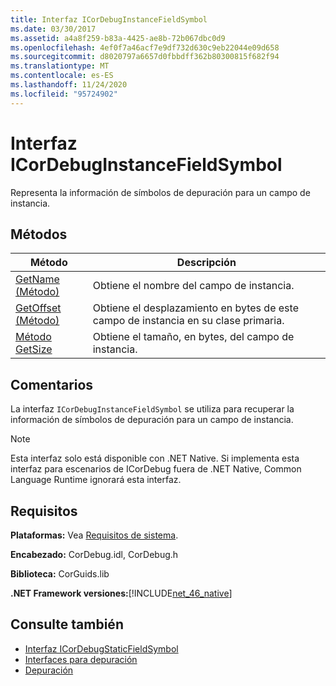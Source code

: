 ```yaml
---
title: Interfaz ICorDebugInstanceFieldSymbol
ms.date: 03/30/2017
ms.assetid: a4a8f259-b83a-4425-ae8b-72b067dbc0d9
ms.openlocfilehash: 4ef0f7a46acf7e9df732d630c9eb22044e09d658
ms.sourcegitcommit: d8020797a6657d0fbbdff362b80300815f682f94
ms.translationtype: MT
ms.contentlocale: es-ES
ms.lasthandoff: 11/24/2020
ms.locfileid: "95724902"
---
```

# <a name="icordebuginstancefieldsymbol-interface"></a>Interfaz ICorDebugInstanceFieldSymbol

Representa la información de símbolos de depuración para un campo de instancia.  
  
## <a name="methods"></a>Métodos  
  
|Método|Descripción|  
|------------|-----------------|  
|[GetName (Método)](icordebuginstancefieldsymbol-getname-method.md)|Obtiene el nombre del campo de instancia.|  
|[GetOffset (Método)](icordebuginstancefieldsymbol-getoffset-method.md)|Obtiene el desplazamiento en bytes de este campo de instancia en su clase primaria.|  
|[Método GetSize](icordebuginstancefieldsymbol-getsize-method.md)|Obtiene el tamaño, en bytes, del campo de instancia.|  
  
## <a name="remarks"></a>Comentarios  

 La interfaz `ICorDebugInstanceFieldSymbol` se utiliza para recuperar la información de símbolos de depuración para un campo de instancia.  
  
> [!NOTE]
> Esta interfaz solo está disponible con .NET Native. Si implementa esta interfaz para escenarios de ICorDebug fuera de .NET Native, Common Language Runtime ignorará esta interfaz.  
  
## <a name="requirements"></a>Requisitos  

 **Plataformas:** Vea [Requisitos de sistema](../../get-started/system-requirements.md).  
  
 **Encabezado:** CorDebug.idl, CorDebug.h  
  
 **Biblioteca:** CorGuids.lib  
  
 **.NET Framework versiones:**[!INCLUDE[net_46_native](../../../../includes/net-46-native-md.md)]  
  
## <a name="see-also"></a>Consulte también

- [Interfaz ICorDebugStaticFieldSymbol](icordebugstaticfieldsymbol-interface.md)
- [Interfaces para depuración](debugging-interfaces.md)
- [Depuración](index.md)
